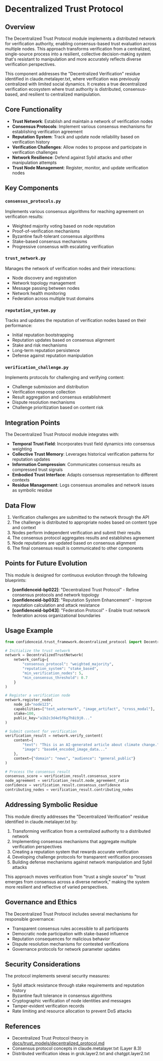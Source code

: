 # Decentralized Trust Protocol

## Overview

The Decentralized Trust Protocol module implements a distributed network for verification authority, enabling consensus-based trust evaluation across multiple nodes. This approach transforms verification from a centralized, single-source process into a resilient, collective decision-making system that's resistant to manipulation and more accurately reflects diverse verification perspectives.

This component addresses the "Decentralized Verification" residue identified in claude.metalayer.txt, where verification was previously centralized with limited social dynamics. It creates a true decentralized verification ecosystem where trust authority is distributed, consensus-based, and resilient to centralized manipulation.

## Core Functionality

- **Trust Network**: Establish and maintain a network of verification nodes
- **Consensus Protocols**: Implement various consensus mechanisms for establishing verification agreement
- **Reputation System**: Track and update node reliability based on verification history
- **Verification Challenges**: Allow nodes to propose and participate in verification challenges
- **Network Resilience**: Defend against Sybil attacks and other manipulation attempts
- **Trust Node Management**: Register, monitor, and update verification nodes

## Key Components

### `consensus_protocols.py`

Implements various consensus algorithms for reaching agreement on verification results:

- Weighted majority voting based on node reputation
- Proof-of-verification mechanisms
- Byzantine fault-tolerant consensus algorithms
- Stake-based consensus mechanisms
- Progressive consensus with escalating verification

### `trust_network.py`

Manages the network of verification nodes and their interactions:

- Node discovery and registration
- Network topology management
- Message passing between nodes
- Network health monitoring
- Federation across multiple trust domains

### `reputation_system.py`

Tracks and updates the reputation of verification nodes based on their performance:

- Initial reputation bootstrapping
- Reputation updates based on consensus alignment
- Stake and risk mechanisms
- Long-term reputation persistence
- Defense against reputation manipulation

### `verification_challenge.py`

Implements protocols for challenging and verifying content:

- Challenge submission and distribution
- Verification response collection
- Result aggregation and consensus establishment
- Dispute resolution mechanisms
- Challenge prioritization based on content risk

## Integration Points

The Decentralized Trust Protocol module integrates with:

- **Temporal Trust Field**: Incorporates trust field dynamics into consensus weighting
- **Collective Trust Memory**: Leverages historical verification patterns for reputation updates
- **Information Compression**: Communicates consensus results as compressed trust signals
- **Embodied Trust Interface**: Adapts consensus representation to different contexts
- **Residue Management**: Logs consensus anomalies and network issues as symbolic residue

## Data Flow

1. Verification challenges are submitted to the network through the API
2. The challenge is distributed to appropriate nodes based on content type and context
3. Nodes perform independent verification and submit their results
4. The consensus protocol aggregates results and establishes agreement
5. Node reputations are updated based on consensus alignment
6. The final consensus result is communicated to other components

## Points for Future Evolution

This module is designed for continuous evolution through the following blueprints:

- **[confidenceid-bp022]**: "Decentralized Trust Protocol" - Refine consensus protocols and network topology
- **[confidenceid-bp032]**: "Reputation System Enhancement" - Improve reputation calculation and attack resistance
- **[confidenceid-bp043]**: "Federation Protocol" - Enable trust network federation across organizational boundaries

## Usage Example

```python
from confidenceid.trust_framework.decentralized_protocol import DecentralizedTrustNetwork

# Initialize the trust network
network = DecentralizedTrustNetwork(
    network_config={
        "consensus_protocol": "weighted_majority",
        "reputation_system": "stake_based",
        "min_verification_nodes": 5,
        "min_consensus_threshold": 0.7
    }
)

# Register a verification node
network.register_node(
    node_id="node123",
    capabilities=["text_watermark", "image_artifact", "cross_modal"],
    stake=100,
    public_key="a1b2c3d4e5f6g7h8i9j0..."
)

# Submit content for verification
verification_result = network.verify_content(
    content={
        "text": "This is an AI-generated article about climate change.",
        "image": "base64_encoded_image_data..."
    },
    context={"domain": "news", "audience": "general_public"}
)

# Process the consensus result
consensus_score = verification_result.consensus_score
node_agreement = verification_result.node_agreement_ratio
confidence = verification_result.consensus_confidence
contributing_nodes = verification_result.contributing_nodes
```

## Addressing Symbolic Residue

This module directly addresses the "Decentralized Verification" residue identified in claude.metalayer.txt by:

1. Transforming verification from a centralized authority to a distributed network
2. Implementing consensus mechanisms that aggregate multiple verification perspectives
3. Creating a reputation system that rewards accurate verification
4. Developing challenge protocols for transparent verification processes
5. Building defense mechanisms against network manipulation and Sybil attacks

This approach moves verification from "trust a single source" to "trust emerges from consensus across a diverse network," making the system more resilient and reflective of varied perspectives.

## Governance and Ethics

The Decentralized Trust Protocol includes several mechanisms for responsible governance:

- Transparent consensus rules accessible to all participants
- Democratic node participation with stake-based influence
- Reputation consequences for malicious behavior
- Dispute resolution mechanisms for contested verifications
- Governance protocols for network parameter updates

## Security Considerations

The protocol implements several security measures:

- Sybil attack resistance through stake requirements and reputation history
- Byzantine fault tolerance in consensus algorithms
- Cryptographic verification of node identities and messages
- Tamper-evident verification records
- Rate limiting and resource allocation to prevent DoS attacks

## References

- Decentralized Trust Protocol theory in [docs/trust_models/decentralized_protocol.md](../../docs/trust_models/decentralized_protocol.md)
- Consensus protocol concepts in claude.metalayer.txt (Layer 8.3)
- Distributed verification ideas in grok.layer2.txt and chatgpt.layer2.txt
